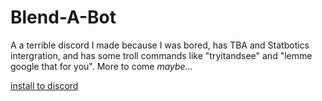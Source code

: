 # Blend-A-Bot
A a terrible discord I made because I was bored, has TBA and Statbotics intergration, and has some troll commands like "tryitandsee" and "lemme google that for you". More to come _maybe..._

[install to discord](https://discord.com/oauth2/authorize?client_id=1419442471204556893)
